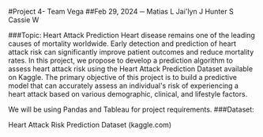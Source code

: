 #Project 4- Team Vega
##Feb 29, 2024
─
Matias L
Jai'lyn J
Hunter S
Cassie W

###Topic: Heart Attack Prediction
Heart disease remains one of the leading causes of mortality worldwide. Early detection and prediction of heart attack risk can significantly improve patient outcomes and reduce mortality rates. In this project, we propose to develop a prediction algorithm to assess heart attack risk using the Heart Attack Prediction Dataset available on Kaggle.
The primary objective of this project is to build a predictive model that can accurately assess an individual's risk of experiencing a heart attack based on various demographic, clinical, and lifestyle factors.

We will be using Pandas and Tableau for project requirements.
###Dataset:   

Heart Attack Risk Prediction Dataset (kaggle.com)
